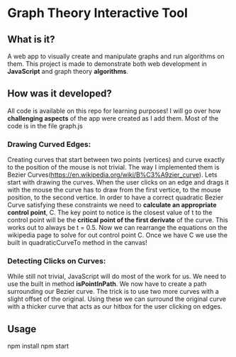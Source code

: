 # Graph Theory Interactive Tool

## What is it?
A web app to visually create and manipulate graphs and run algorithms on them. This project is made to demonstrate both web development in **JavaScript** and graph theory **algorithms**.
## How was it developed?
All code is available on this repo for learning purposes! I will go over how **challenging aspects** of the app were created as I add them. Most of the code is in the file graph.js
### Drawing Curved Edges:
Creating curves that start between two points (vertices) and curve exactly to the position of the mouse is not trivial. The way I implemented them is Bezier Curves(https://en.wikipedia.org/wiki/B%C3%A9zier_curve).
Lets start with drawing the curves. When the user clicks on an edge and drags it with the mouse the curve has to draw from the first vertice, to the mouse position, to the second vertice. In order to have a correct quadratic Bezier Curve satisfying these constraints we need to **calculate an appropriate control point**, C. The key point to notice is the closest value of t to the control point will be the **critical point of the first derivate** of the curve. This works out to always be t = 0.5. Now we can rearrange the equations on the wikipedia page to solve for out control point C. Once we have C we use the built in quadraticCurveTo method in the canvas!
### Detecting Clicks on Curves:
While still not trivial, JavaScript will do most of the work for us. We need to use the built in method **isPointInPath**. We now have to create a path surrounding our Bezier curve. The trick is to use two more curves with a slight offset of the original. Using these we can surround the original curve with a thicker curve that acts as our hitbox for the user clicking on edges.
## Usage
npm install npm start
